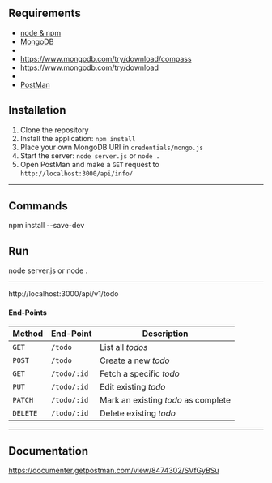 ## Requirements

- [node & npm](http://nodejs.org)
- [MongoDB](https://www.mongodb.com/)
- 
- https://www.mongodb.com/try/download/compass
- https://www.mongodb.com/try/download
- 
- [PostMan](https://www.getpostman.com/)

## Installation

1. Clone the repository
2. Install the application: `npm install`
3. Place your own MongoDB URI in `credentials/mongo.js`
3. Start the server: `node server.js` or `node .`
4. Open PostMan and make a `GET` request to `http://localhost:3000/api/info/`

------------

## Commands

npm install --save-dev


## Run

node server.js
or
node .


------------

http://localhost:3000/api/v1/todo


#### End-Points
| Method | End-Point | Description |
| --- | --- | --- |
| `GET` | `/todo` | List all *todos* |
| `POST` | `/todo` | Create a new *todo* |
| `GET` | `/todo/:id` | Fetch a specific *todo* |
| `PUT` | `/todo/:id` | Edit existing *todo* |
| `PATCH` | `/todo/:id` | Mark an existing *todo* as complete |
| `DELETE` | `/todo/:id` | Delete existing *todo* |

----------
## Documentation
https://documenter.getpostman.com/view/8474302/SVfGyBSu
